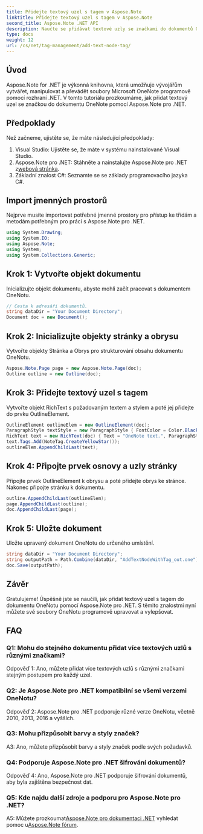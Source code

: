 ```yaml
---
title: Přidejte textový uzel s tagem v Aspose.Note
linktitle: Přidejte textový uzel s tagem v Aspose.Note
second_title: Aspose.Note .NET API
description: Naučte se přidávat textové uzly se značkami do dokumentů OneNotu pomocí Aspose.Note pro .NET.
type: docs
weight: 12
url: /cs/net/tag-management/add-text-node-tag/
---
```

## Úvod

Aspose.Note for .NET je výkonná knihovna, která umožňuje vývojářům vytvářet, manipulovat a převádět soubory Microsoft OneNote programově pomocí rozhraní .NET. V tomto tutoriálu prozkoumáme, jak přidat textový uzel se značkou do dokumentu OneNote pomocí Aspose.Note pro .NET.

## Předpoklady

Než začneme, ujistěte se, že máte následující předpoklady:

1. Visual Studio: Ujistěte se, že máte v systému nainstalované Visual Studio.
2.  Aspose.Note pro .NET: Stáhněte a nainstalujte Aspose.Note pro .NET z[webová stránka](https://releases.aspose.com/note/net/).
3. Základní znalost C#: Seznamte se se základy programovacího jazyka C#.

## Import jmenných prostorů

Nejprve musíte importovat potřebné jmenné prostory pro přístup ke třídám a metodám potřebným pro práci s Aspose.Note pro .NET.

```csharp
using System.Drawing;
using System.IO;
using Aspose.Note;
using System;
using System.Collections.Generic;
```

## Krok 1: Vytvořte objekt dokumentu

Inicializujte objekt dokumentu, abyste mohli začít pracovat s dokumentem OneNotu.

```csharp
// Cesta k adresáři dokumentů.
string dataDir = "Your Document Directory";
Document doc = new Document();
```

## Krok 2: Inicializujte objekty stránky a obrysu

Vytvořte objekty Stránka a Obrys pro strukturování obsahu dokumentu OneNotu.

```csharp
Aspose.Note.Page page = new Aspose.Note.Page(doc);
Outline outline = new Outline(doc);
```

## Krok 3: Přidejte textový uzel s tagem

Vytvořte objekt RichText s požadovaným textem a stylem a poté jej přidejte do prvku OutlineElement.

```csharp
OutlineElement outlineElem = new OutlineElement(doc);
ParagraphStyle textStyle = new ParagraphStyle { FontColor = Color.Black, FontName = "Arial", FontSize = 10 };
RichText text = new RichText(doc) { Text = "OneNote text.", ParagraphStyle = textStyle };
text.Tags.Add(NoteTag.CreateYellowStar());
outlineElem.AppendChildLast(text);
```

## Krok 4: Připojte prvek osnovy a uzly stránky

Připojte prvek OutlineElement k obrysu a poté přidejte obrys ke stránce. Nakonec připojte stránku k dokumentu.

```csharp
outline.AppendChildLast(outlineElem);
page.AppendChildLast(outline);
doc.AppendChildLast(page);
```

## Krok 5: Uložte dokument

Uložte upravený dokument OneNotu do určeného umístění.

```csharp
string dataDir = "Your Document Directory";
string outputPath = Path.Combine(dataDir, "AddTextNodeWithTag_out.one");
doc.Save(outputPath);
```

## Závěr

Gratulujeme! Úspěšně jste se naučili, jak přidat textový uzel s tagem do dokumentu OneNotu pomocí Aspose.Note pro .NET. S těmito znalostmi nyní můžete své soubory OneNotu programově upravovat a vylepšovat.

## FAQ

### Q1: Mohu do stejného dokumentu přidat více textových uzlů s různými značkami?

Odpověď 1: Ano, můžete přidat více textových uzlů s různými značkami stejným postupem pro každý uzel.

### Q2: Je Aspose.Note pro .NET kompatibilní se všemi verzemi OneNotu?

Odpověď 2: Aspose.Note pro .NET podporuje různé verze OneNotu, včetně 2010, 2013, 2016 a vyšších.

### Q3: Mohu přizpůsobit barvy a styly značek?

A3: Ano, můžete přizpůsobit barvy a styly značek podle svých požadavků.

### Q4: Podporuje Aspose.Note pro .NET šifrování dokumentů?

Odpověď 4: Ano, Aspose.Note pro .NET podporuje šifrování dokumentů, aby byla zajištěna bezpečnost dat.

### Q5: Kde najdu další zdroje a podporu pro Aspose.Note pro .NET?

 A5: Můžete prozkoumat[Aspose.Note pro dokumentaci .NET](https://reference.aspose.com/note/net/) vyhledat pomoc u[Aspose.Note fórum](https://forum.aspose.com/c/note/28).